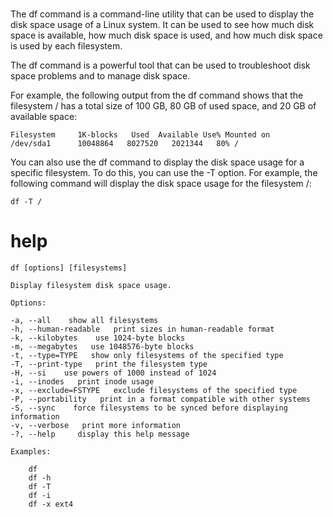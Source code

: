 # 

The df command is a command-line utility that can be used to display the disk space usage of a Linux system. It can be used to see how much disk space is available, how much disk space is used, and how much disk space is used by each filesystem.

The df command is a powerful tool that can be used to troubleshoot disk space problems and to manage disk space.

For example, the following output from the df command shows that the filesystem / has a total size of 100 GB, 80 GB of used space, and 20 GB of available space:

```
Filesystem     1K-blocks   Used  Available Use% Mounted on
/dev/sda1      10048864   8027520   2021344   80% /
```

You can also use the df command to display the disk space usage for a specific filesystem. To do this, you can use the -T option. For example, the following command will display the disk space usage for the filesystem /:

`df -T /`


# help 

```
df [options] [filesystems]

Display filesystem disk space usage.

Options:

-a, --all    show all filesystems
-h, --human-readable   print sizes in human-readable format
-k, --kilobytes    use 1024-byte blocks
-m, --megabytes   use 1048576-byte blocks
-t, --type=TYPE   show only filesystems of the specified type
-T, --print-type   print the filesystem type
-H, --si    use powers of 1000 instead of 1024
-i, --inodes   print inode usage
-x, --exclude=FSTYPE   exclude filesystems of the specified type
-P, --portability   print in a format compatible with other systems
-S, --sync    force filesystems to be synced before displaying information
-v, --verbose   print more information
-?, --help     display this help message

Examples:

    df
    df -h
    df -T
    df -i
    df -x ext4
```


